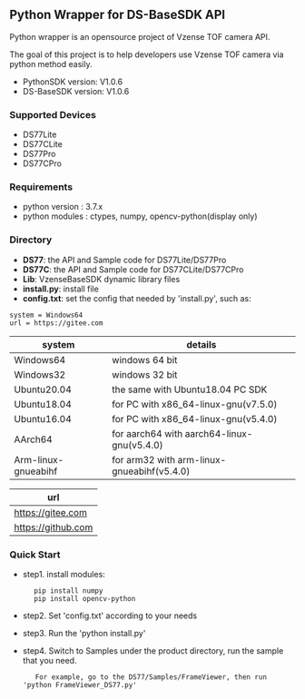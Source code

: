 ## Python Wrapper for DS-BaseSDK API

Python wrapper is an opensource project of Vzense TOF camera API.

The goal of this project is to help developers use Vzense TOF camera via python method easily.

- PythonSDK version: V1.0.6
- DS-BaseSDK version: V1.0.6

### Supported Devices

- DS77Lite 
- DS77CLite
- DS77Pro  
- DS77CPro  

### Requirements

- python version : 3.7.x
- python modules : ctypes, numpy, opencv-python(display only)

### Directory

- **DS77**: the API and Sample code for DS77Lite/DS77Pro
- **DS77C**: the API and Sample code for DS77CLite/DS77CPro
- **Lib**: VzenseBaseSDK dynamic library files
- **install.py**: install file
- **config.txt**: set the config that needed by 'install.py', such as:
```
system = Windows64
url = https://gitee.com
```
|system|details|
|---|---|
|Windows64|windows 64 bit|
|Windows32|windows 32 bit|
|Ubuntu20.04|the same with Ubuntu18.04 PC SDK|
|Ubuntu18.04|for PC with x86_64-linux-gnu(v7.5.0)|
|Ubuntu16.04|for PC with x86_64-linux-gnu(v5.4.0)|
|AArch64|for aarch64 with aarch64-linux-gnu(v5.4.0)|
|Arm-linux-gnueabihf|for arm32 with arm-linux-gnueabihf(v5.4.0)|

|url|
|---|
|https://gitee.com|
|https://github.com|

### Quick Start

- step1. install modules:
         
```	 
	  pip install numpy
	  pip install opencv-python 
```
- step2. Set 'config.txt' according to your needs

- step3. Run the 'python install.py' 

- step4. Switch to Samples under the product directory, run the sample that you need. 
    	 
         For example, go to the DS77/Samples/FrameViewer, then run 'python FrameViewer_DS77.py'

